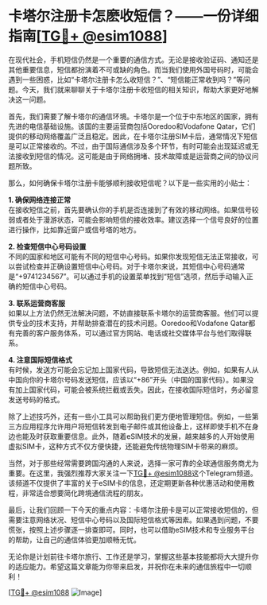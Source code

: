 # 卡塔尔注册卡怎麽收短信？——一份详细指南[[TG💪+ @esim1088](https://t.me/s/esim1088)]

在现代社会，手机短信仍然是一个重要的通信方式。无论是接收验证码、通知还是其他重要信息，短信都扮演着不可或缺的角色。而当我们使用外国号码时，可能会遇到一些困惑，比如“卡塔尔注册卡怎么收短信？”、“短信能正常收到吗？”等问题。今天，我们就来聊聊关于卡塔尔注册卡收短信的相关知识，帮助大家更好地解决这一问题。

首先，我们需要了解卡塔尔的通信环境。卡塔尔是一个位于中东地区的国家，拥有先进的电信基础设施。该国的主要运营商包括Ooredoo和Vodafone Qatar，它们提供的移动网络覆盖广泛且稳定。因此，在卡塔尔注册SIM卡后，通常情况下短信是可以正常接收的。不过，由于国际通信涉及多个环节，有时可能会出现延迟或无法接收到短信的情况。这可能是由于网络拥堵、技术故障或是运营商之间的协议问题所致。

那么，如何确保卡塔尔注册卡能够顺利接收短信呢？以下是一些实用的小贴士：

**1. 确保网络连接正常**  
在接收短信之前，首先要确认你的手机是否连接到了有效的移动网络。如果信号较弱或者处于漫游状态，可能会影响短信的接收效率。建议选择一个信号良好的位置进行操作，比如靠近窗户或信号塔的地方。

**2. 检查短信中心号码设置**  
不同的国家和地区可能有不同的短信中心号码。如果你发现短信无法正常接收，可以尝试检查并正确设置短信中心号码。对于卡塔尔来说，其短信中心号码通常是“+9741234567”。可以通过手机的设置菜单找到“短信”选项，然后手动输入正确的短信中心号码。

**3. 联系运营商客服**  
如果以上方法仍然无法解决问题，不妨直接联系卡塔尔的运营商客服。他们可以提供专业的技术支持，并帮助排查潜在的技术问题。Ooredoo和Vodafone Qatar都有完善的客户服务体系，可以通过官方网站、电话或社交媒体平台与他们取得联系。

**4. 注意国际短信格式**  
有时候，发送方可能会忘记加上国家代码，导致短信无法送达。例如，如果有人从中国向你的卡塔尔号码发送短信，应该以“+86”开头（中国的国家代码）。如果没有加上国家代码，可能会被系统拦截或丢失。因此，在接收国际短信时，务必留意发送号码的格式。

除了上述技巧外，还有一些小工具可以帮助我们更方便地管理短信。例如，一些第三方应用程序允许用户将短信转发到电子邮件或其他设备上，这样即使手机不在身边也能及时获取重要信息。此外，随着eSIM技术的发展，越来越多的人开始使用虚拟SIM卡，这种方式不仅方便快捷，还能避免传统物理SIM卡带来的麻烦。

当然，对于那些经常需要跨国沟通的人来说，选择一家可靠的全球通信服务商尤为重要。在这里，我强烈推荐大家关注一下[TG💪+ @esim1088](https://t.me/s/esim1088)这个Telegram频道。该频道不仅提供了丰富的关于eSIM卡的信息，还定期更新各种优惠活动和使用教程，非常适合想要简化跨境通信流程的朋友。

最后，让我们回顾一下今天的重点内容：卡塔尔注册卡是可以正常接收短信的，但需要注意网络状况、短信中心号码以及国际短信格式等因素。如果遇到问题，不要慌张，按照上述步骤逐一排查即可。同时，也可以借助eSIM技术和专业服务平台的帮助，让自己的通信体验更加顺畅无忧。

无论你是计划前往卡塔尔旅行、工作还是学习，掌握这些基本技能都将大大提升你的适应能力。希望这篇文章能为你带来启发，并祝你在未来的通信旅程中一切顺利！

[[TG💪+ @esim1088](https://t.me/s/esim1088) ![Image](https://i.postimg.cc/4NQfJmqS/Snipaste-2025-05-13-00-14-12.png)]